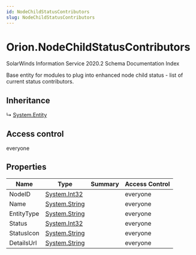 ```yaml
---
id: NodeChildStatusContributors
slug: NodeChildStatusContributors
---
```


# Orion.NodeChildStatusContributors

SolarWinds Information Service 2020.2 Schema Documentation Index

Base entity for modules to plug into enhanced node child status - list of current status contributors.

## Inheritance

↳ [System.Entity](./../System/Entity)

## Access control

everyone

## Properties

| Name | Type | Summary | Access Control |
| ------ | ------ | ------ | ------ |
| NodeID | [System.Int32](https://docs.microsoft.com/en-us/dotnet/api/system.int32) |  | everyone |
| Name | [System.String](https://docs.microsoft.com/en-us/dotnet/api/system.string) |  | everyone |
| EntityType | [System.String](https://docs.microsoft.com/en-us/dotnet/api/system.string) |  | everyone |
| Status | [System.Int32](https://docs.microsoft.com/en-us/dotnet/api/system.int32) |  | everyone |
| StatusIcon | [System.String](https://docs.microsoft.com/en-us/dotnet/api/system.string) |  | everyone |
| DetailsUrl | [System.String](https://docs.microsoft.com/en-us/dotnet/api/system.string) |  | everyone |

